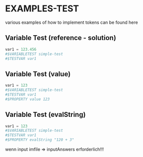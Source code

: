 # EXAMPLES-TEST
various examples of how to implement tokens can be found here

## Variable Test (reference - solution)
```python
var1 = 123.456
#$VARIABLETEST simple-test
#$TESTVAR var1
```

## Variable Test (value)
```python
var1 = 123
#$VARIABLETEST simple-test
#$TESTVAR var1
#$PROPERTY value 123
```

## Variable Test (evalString)
```python
var1 = 123
#$VARIABLETEST simple-test
#$TESTVAR var1
#$PROPERTY evalString "120 + 3"
```





wenn input imfile => inputAnswers erforderlich!!!


